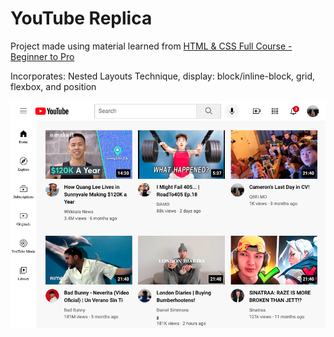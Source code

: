 <h1>YouTube Replica</h1>

Project made using material learned from [HTML & CSS Full Course - Beginner to Pro](https://youtu.be/G3e-cpL7ofc)

Incorporates: 
Nested Layouts Technique, display: block/inline-block, grid, flexbox, and position

![YouTube replica](https://raw.githubusercontent.com/quincythai/youtube/main/Screen%20Shot%202023-02-18%20at%204.50.09%20PM.png)
